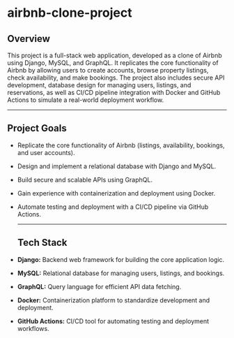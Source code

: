 # airbnb-clone-project

## Overview
This project is a full-stack web application, developed as a clone of Airbnb using Django, MySQL, and GraphQL. It replicates the core functionality of Airbnb by allowing users to create accounts, browse property listings, check availability, and make bookings. The project also includes secure API development, database design for managing users, listings, and reservations, as well as CI/CD pipeline integration with Docker and GitHub Actions to simulate a real-world deployment workflow.


---


## Project Goals  
- Replicate the core functionality of Airbnb (listings, availability, bookings, and user accounts).  
- Design and implement a relational database with Django and MySQL.  
- Build secure and scalable APIs using GraphQL.  
- Gain experience with containerization and deployment using Docker.  
- Automate testing and deployment with a CI/CD pipeline via GitHub Actions.

  
  ---


  ## Tech Stack  
- **Django:** Backend web framework for building the core application logic.  
- **MySQL:** Relational database for managing users, listings, and bookings.  
- **GraphQL:** Query language for efficient API data fetching.  
- **Docker:** Containerization platform to standardize development and deployment.  
- **GitHub Actions:** CI/CD tool for automating testing and deployment workflows.  

